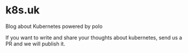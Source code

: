 # k8s.uk
Blog about Kubernetes powered by polo

If you want to write and share your thoughts about kubernetes, send us a PR and we will publish it.
